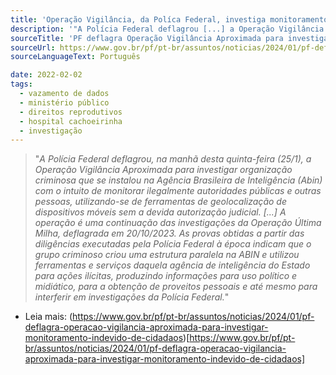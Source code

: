 ```yaml
---
title: 'Operação Vigilância, da Políca Federal, investiga monitoramento indevido de cidadãos'
description: '"A Polícia Federal deflagrou [...] a Operação Vigilância Aproximada para investigar organização criminosa que se instalou na Agência Brasileira de Inteligência (Abin) com o intuito de monitorar ilegalmente autoridades públicas e outras pessoas, utilizando-se de ferramentas de geolocalização de dispositivos móveis..."'
sourceTitle: 'PF deflagra Operação Vigilância Aproximada para investigar monitoramento indevido de cidadãos'
sourceUrl: https://www.gov.br/pf/pt-br/assuntos/noticias/2024/01/pf-deflagra-operacao-vigilancia-aproximada-para-investigar-monitoramento-indevido-de-cidadaos
sourceLanguageText: Português

date: 2022-02-02
tags:
  - vazamento de dados
  - ministério público
  - direitos reprodutivos
  - hospital cachoeirinha
  - investigação
---
```



> "_A Polícia Federal deflagrou, na manhã desta quinta-feira (25/1), a Operação Vigilância Aproximada para investigar organização criminosa que se instalou na Agência Brasileira de Inteligência (Abin) com o intuito de monitorar ilegalmente autoridades públicas e outras pessoas, utilizando-se de ferramentas de geolocalização de dispositivos móveis sem a devida autorização judicial. [...] A operação é uma continuação das investigações da Operação Última Milha, deflagrada em 20/10/2023. As provas obtidas a partir das diligências executadas pela Polícia Federal à época indicam que o grupo criminoso criou uma estrutura paralela na ABIN e utilizou ferramentas e serviços daquela agência de inteligência do Estado para ações ilícitas, produzindo informações para uso político e midiático, para a obtenção de proveitos pessoais e até mesmo para interferir em investigações da Polícia Federal._"


* Leia mais: (https://www.gov.br/pf/pt-br/assuntos/noticias/2024/01/pf-deflagra-operacao-vigilancia-aproximada-para-investigar-monitoramento-indevido-de-cidadaos)[https://www.gov.br/pf/pt-br/assuntos/noticias/2024/01/pf-deflagra-operacao-vigilancia-aproximada-para-investigar-monitoramento-indevido-de-cidadaos]

